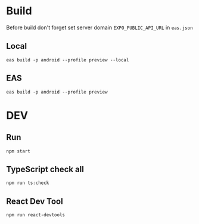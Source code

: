 # Build

Before build don't forget set server domain `EXPO_PUBLIC_API_URL` in `eas.json`

## Local

`eas build -p android --profile preview --local`

## EAS

`eas build -p android --profile preview`

# DEV

## Run

`npm start`

## TypeScript check all

`npm run ts:check`

## React Dev Tool

`npm run react-devtools`
